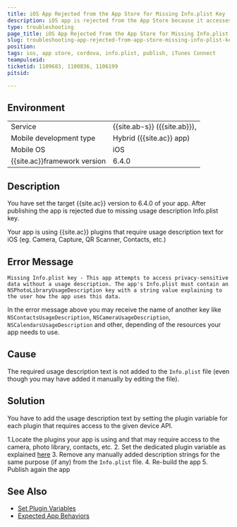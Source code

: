 ```yaml
---
title: iOS App Rejected from the App Store for Missing Info.plist Key
description: iOS app is rejected from the App Store because it accesses sensitive data and does not provide NSPhotoLibraryUsageDescription in the Info.plist file after upgrading to Cordova 6.4. 
type: troubleshooting
page_title: iOS App Rejected from the App Store for Missing Info.plist Key
slug: troubleshooting-app-rejected-from-app-store-missing-info-plist-key
position: 
tags: ios, app store, cordova, info.plist, publish, iTunes Connect
teampulseid:
ticketid: 1109683, 1100836, 1106199
pitsid:

---
```


## Environment
<table>
  <tr>
    <td>Service</td>
    <td>
	{{site.ab-s}} ({{site.ab}}), <!--Code (AppBuilder)-->
    </td>
  </tr>
  <tr>
    <td>Mobile development type</td>
    <td>Hybrid ({{site.ac}} app)</td>
  </tr>
  <tr>
    <td>Mobile OS</td>
    <td>iOS</td>
  </tr>
  <tr>
    <td>{{site.ac}}framework version</td>
    <td>6.4.0</td>
  </tr>
</table>

## Description

You have set the target {{site.ac}} version to 6.4.0 of your app. After publishing the app is rejected due to missing usage description Info.plist key. 

Your app is using {{site.ac}} plugins that require usage description text for iOS (eg. Camera, Capture, QR Scanner, Contacts, etc.)

## Error Message

`Missing Info.plist key - This app attempts to access privacy-sensitive data without a usage description. The app's Info.plist must contain an NSPhotoLibraryUsageDescription key with a string value explaining to the user how the app uses this data.`

In the error message above you may receive the name of another key like `NSContactsUsageDescription`, `NSCameraUsageDescription`, `NSCalendarsUsageDescription` and other, depending of the resources your app needs to use. 

## Cause

The required usage description text is not added to the `Info.plist` file (even though you may have added it manually by editing the file).  

## Solution

You have to add the usage description text by setting the plugin variable for each plugin that requires access to 
the given device API.

1.Locate the plugins your app is using and that may require access to the camera, photo library, contacts, etc.
2. Set the dedicated plugin variable as explained [here](http://docs.telerik.com/platform/appbuilder/cordova/using-plugins/set-plugin-variable)
3. Remove any manually added description strings for the same purpose (if any) from the `Info.plist` file.
4. Re-build the app
5. Publish again the app 

## See Also

* [Set Plugin Variables](http://docs.telerik.com/platform/appbuilder/cordova/using-plugins/set-plugin-variable)
* [Expected App Behaviors](https://developer.apple.com/library/content/documentation/iPhone/Conceptual/iPhoneOSProgrammingGuide/ExpectedAppBehaviors/ExpectedAppBehaviors.html#//apple_ref/doc/uid/TP40007072-CH3-SW6) 